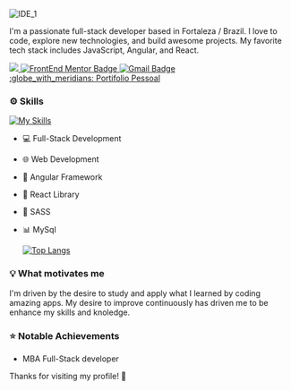 
![IDE_1](https://github.com/EduardoLimaCastro/EduardoLimaCastro/assets/139716506/63ec0955-bdc5-4e66-a70d-14b76bfc4a38)

I'm a passionate full-stack developer based in Fortaleza / Brazil. I love to code, explore new technologies, and build awesome projects. My favorite tech stack includes JavaScript, Angular, and React.

<a href="https://www.linkedin.com/in/eduardo-lima-castro/" target="_blank">
<img src="https://img.shields.io/badge/Linkedin-%231DA1F2.svg?style=for-the-badge&logo=Linkedin&logoColor=white">
</a>
<a href = "https://www.frontendmentor.io/profile/EduardoLimaCastro" target="_blank">
  <img src="https://img.shields.io/badge/Frontend_Mentor-black?style=for-the-badge&logo=frontendmentor&logoColor=aqua" alt="FrontEnd Mentor Badge">
</a>
<a href = "mailto:eduardo.alencar.castro@gmail.com" target="_blank">
  <img src="https://img.shields.io/badge/-Gmail-critical?style=for-the-badge&logo=gmail&logoColor=white" target="_blank" alt="Gmail Badge">
</a>
</br>
<a href = "https//:www.eduardocastro.site" target="_blank">
  :globe_with_meridians: Portifolio Pessoal
</a>


### :gear: Skills
[![My Skills](https://skills.thijs.gg/icons?i=js,html,css,angular,react,ts,sass,git,nodejs,mongodb,figma)](https://skills.thijs.gg)

- 💻 Full-Stack Development
- 🌐 Web Development
- 📱 Angular Framework
- 🚀 React Library
- 🤖 SASS
- 📊 MySql

  [![Top Langs](https://github-readme-stats.vercel.app/api/top-langs/?username=EduardoLimaCastro&theme=radical)](https://github.com/EduardoLimaCastro/github-readme-stats)
  
### :bulb: What motivates me
I'm driven by the desire to study and apply what I learned by coding amazing apps. My desire to improve continuously has driven me to be enhance my skills and knoledge.

### :star: Notable Achievements
- MBA Full-Stack developer

Thanks for visiting my profile! 🚀
